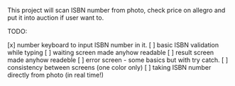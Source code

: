 This project will scan ISBN number from photo, check price on allegro and put it into auction if
user want to.

TODO:

[x] number keyboard to input ISBN number in it.
[ ] basic ISBN validation while typing
[ ] waiting screen made anyhow readable
[ ] result screen made anyhow readeble
[ ] error screen - some basics but with try catch.
[ ] consistency between screens (one color only)
[ ] taking ISBN number directly from photo (in real time!)
